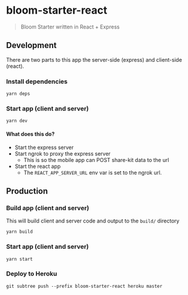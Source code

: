# bloom-starter-react

> Bloom Starter written in React + Express

## Development

There are two parts to this app the server-side (express) and client-side (react).

### Install dependencies

```
yarn deps
```

### Start app (client and server)

```
yarn dev
```

#### What does this do?

- Start the express server
- Start ngrok to proxy the express server
  - This is so the mobile app can POST share-kit data to the url
- Start the react app
  - The `REACT_APP_SERVER_URL` env var is set to the ngrok url.

## Production

### Build app (client and server)

This will build client and server code and output to the `build/` directory

```
yarn build
```

### Start app (client and server)

```
yarn start
```

### Deploy to Heroku

```
git subtree push --prefix bloom-starter-react heroku master
```
